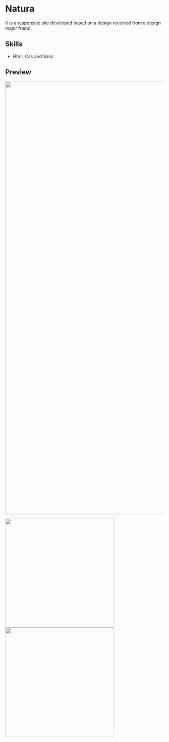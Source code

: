 # Natura
It is a [responsive site](https://jungjiwoo1028.github.io/Natura/) developed based on a design received from a design major friend.

## Skills
- Html, Css and Sass

## Preview
<img width="1369" src="https://user-images.githubusercontent.com/75884943/145830415-c7dc6c17-2035-474f-abed-a09497f98f30.png">
<p><img width="345" src="https://user-images.githubusercontent.com/75884943/145829616-30b0e7b8-a2f3-4cbc-8511-220c0e9edd22.png"><img width="345" src="https://user-images.githubusercontent.com/75884943/145829736-888e1696-17f3-429f-a5c7-8bad07fb0b79.png"></p>
